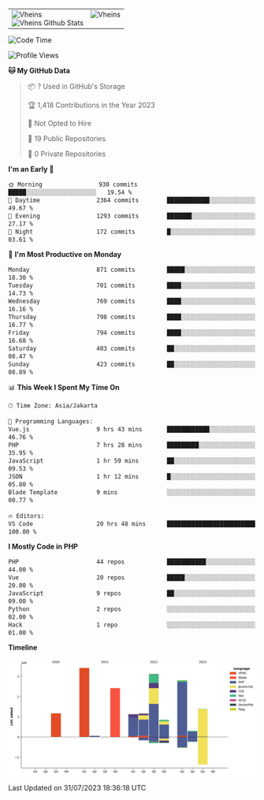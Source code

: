 <table>
  <tr>
    <td valign="top">
      <img src="https://github-readme-streak-stats.herokuapp.com/?user=Vheins&" alt="Vheins" /><br/>
      <img src="https://github-readme-stats.vercel.app/api?username=vheins&count_private=true&show_icons=true" alt="Vheins Github Stats">
    </td>
    <td valign="top">
      <img src="https://github-readme-stats.vercel.app/api/top-langs/?username=Vheins&count_private=true" alt="Vheins" /><br/>
    </td>
  </tr>
</table>

<!--START_SECTION:waka-->
![Code Time](http://img.shields.io/badge/Code%20Time-453%20hrs%2031%20mins-blue)

![Profile Views](http://img.shields.io/badge/Profile%20Views-0-blue)

**🐱 My GitHub Data** 

> 📦 ? Used in GitHub's Storage 
 > 
> 🏆 1,418 Contributions in the Year 2023
 > 
> 🚫 Not Opted to Hire
 > 
> 📜 19 Public Repositories 
 > 
> 🔑 0 Private Repositories 
 > 
**I'm an Early 🐤** 

```text
🌞 Morning                930 commits         █████░░░░░░░░░░░░░░░░░░░░   19.54 % 
🌆 Daytime                2364 commits        ████████████░░░░░░░░░░░░░   49.67 % 
🌃 Evening                1293 commits        ███████░░░░░░░░░░░░░░░░░░   27.17 % 
🌙 Night                  172 commits         █░░░░░░░░░░░░░░░░░░░░░░░░   03.61 % 
```
📅 **I'm Most Productive on Monday** 

```text
Monday                   871 commits         █████░░░░░░░░░░░░░░░░░░░░   18.30 % 
Tuesday                  701 commits         ████░░░░░░░░░░░░░░░░░░░░░   14.73 % 
Wednesday                769 commits         ████░░░░░░░░░░░░░░░░░░░░░   16.16 % 
Thursday                 798 commits         ████░░░░░░░░░░░░░░░░░░░░░   16.77 % 
Friday                   794 commits         ████░░░░░░░░░░░░░░░░░░░░░   16.68 % 
Saturday                 403 commits         ██░░░░░░░░░░░░░░░░░░░░░░░   08.47 % 
Sunday                   423 commits         ██░░░░░░░░░░░░░░░░░░░░░░░   08.89 % 
```


📊 **This Week I Spent My Time On** 

```text
🕑︎ Time Zone: Asia/Jakarta

💬 Programming Languages: 
Vue.js                   9 hrs 43 mins       ████████████░░░░░░░░░░░░░   46.76 % 
PHP                      7 hrs 28 mins       █████████░░░░░░░░░░░░░░░░   35.95 % 
JavaScript               1 hr 59 mins        ██░░░░░░░░░░░░░░░░░░░░░░░   09.53 % 
JSON                     1 hr 12 mins        █░░░░░░░░░░░░░░░░░░░░░░░░   05.80 % 
Blade Template           9 mins              ░░░░░░░░░░░░░░░░░░░░░░░░░   00.77 % 

🔥 Editors: 
VS Code                  20 hrs 48 mins      █████████████████████████   100.00 % 
```

**I Mostly Code in PHP** 

```text
PHP                      44 repos            ███████████░░░░░░░░░░░░░░   44.00 % 
Vue                      20 repos            █████░░░░░░░░░░░░░░░░░░░░   20.00 % 
JavaScript               9 repos             ██░░░░░░░░░░░░░░░░░░░░░░░   09.00 % 
Python                   2 repos             ░░░░░░░░░░░░░░░░░░░░░░░░░   02.00 % 
Hack                     1 repo              ░░░░░░░░░░░░░░░░░░░░░░░░░   01.00 % 
```



**Timeline**

![Lines of Code chart](https://raw.githubusercontent.com/vheins/vheins/main/assets/bar_graph.png)


 Last Updated on 31/07/2023 18:36:18 UTC
<!--END_SECTION:waka-->
